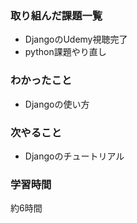 ### 取り組んだ課題一覧
* DjangoのUdemy視聴完了
* python課題やり直し

### わかったこと
* Djangoの使い方

### 次やること
* Djangoのチュートリアル

### 学習時間
約6時間